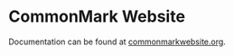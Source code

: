 # CommonMark Website

Documentation can be found at [commonmarkwebsite.org](https://commonmarkwebsite.org).
